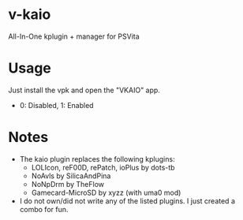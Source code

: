 # v-kaio
All-In-One kplugin + manager for PSVita

# Usage
Just install the vpk and open the "VKAIO" app.
 - 0: Disabled, 1: Enabled

# Notes
- The kaio plugin replaces the following kplugins:
  - LOLIcon, reF00D, rePatch, ioPlus by dots-tb
  - NoAvls by SilicaAndPina
  - NoNpDrm by TheFlow
  - Gamecard-MicroSD by xyzz (with uma0 mod)
- I do not own/did not write any of the listed plugins. I just created a combo for fun.
